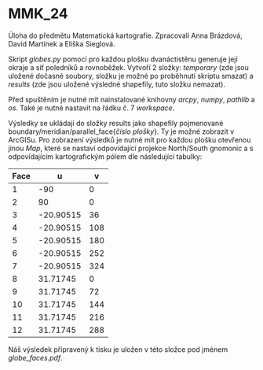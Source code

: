 # MMK_24
Úloha do předmětu Matematická kartografie. Zpracovali Anna Brázdová, David Martínek a Eliška Sieglová.

Skript _globes.py_ pomocí pro každou plošku dvanáctistěnu generuje její okraje a síť poledníků a rovnoběžek. Vytvoří 2 složky: _temporary_ (zde jsou uložené dočasné soubory, složku je možné po proběhnutí skriptu smazat) a _results_ (zde jsou uložené výsledné shapefily, tuto složku nemazat).

Před spuštěním je nutné mít nainstalované knihovny _arcpy_, _numpy_, _pathlib_ a _os_. Také je nutné nastavit na řádku č. 7 _workspace_.

Výsledky se ukládají do složky results jako shapefily pojmenované boundary/meridian/parallel_face{_číslo plošky_}. Ty je možné zobrazit v ArcGISu. Pro zobrazení výsledků je nutné mít pro každou plošku otevřenou jinou _Map_, které se nastaví odpovídající projekce North/South gnomonic a s odpovídajícím kartografickým pólem dle následující tabulky:


| Face | u | v | 
| ------------- | ------------- | ------------- |
| 1	| -90 |	0 |
| 2	| 90	| 0 |
| 3	| -20.90515	| 36 |
| 4	| -20.90515	| 108 |
| 5	| -20.90515	| 180 | 
| 6	| -20.90515	| 252 |
| 7	| -20.90515	| 324 |
| 8	| 31.71745	| 0 |
| 9	| 31.71745	| 72 |
| 10	| 31.71745	| 144 |
| 11	| 31.71745	| 216 |
| 12	| 31.71745	| 288 |


Náš výsledek připravený k tisku je uložen v této složce pod jménem _globe_faces.pdf_.
